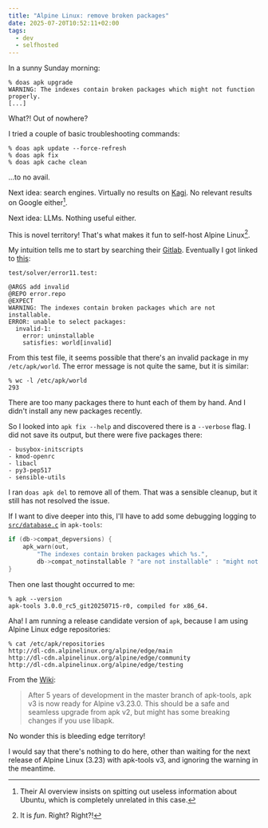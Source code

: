 ```yaml
---
title: "Alpine Linux: remove broken packages"
date: 2025-07-20T10:52:11+02:00
tags:
  - dev
  - selfhosted
---
```


In a sunny Sunday morning:

```shell
% doas apk upgrade
WARNING: The indexes contain broken packages which might not function properly.
[...]
```

What?! Out of nowhere?

I tried a couple of basic troubleshooting commands:

```shell
% doas apk update --force-refresh
% doas apk fix
% doas apk cache clean
```

...to no avail.

Next idea: search engines. Virtually no results on [Kagi](https://kagi.com/). No
relevant results on Google either[^1].

Next idea: LLMs. Nothing useful either.

This is novel territory! That's what makes it fun to self-host Alpine Linux[^2].

My intuition tells me to start by searching their
[Gitlab](https://gitlab.alpinelinux.org/alpine). Eventually I got linked to
[this](https://sourcegraph.com/github.com/alpinelinux/apk-tools/-/blob/test/solver/error11.test?L3-5):

```
test/solver/error11.test:

@ARGS add invalid
@REPO error.repo
@EXPECT
WARNING: The indexes contain broken packages which are not installable.
ERROR: unable to select packages:
  invalid-1:
    error: uninstallable
    satisfies: world[invalid]
```

From this test file, it seems possible that there's an invalid package in my
`/etc/apk/world`. The error message is not quite the same, but it is similar:

```shell
% wc -l /etc/apk/world
293
```

There are too many packages there to hunt each of them by hand. And I didn't
install any new packages recently.

So I looked into `apk fix --help` and discovered there is a `--verbose` flag. I
did not save its output, but there were five packages there:

```
- busybox-initscripts
- kmod-openrc
- libacl
- py3-pep517
- sensible-utils
```

I ran `doas apk del` to remove all of them. That was a sensible cleanup, but it
still has not resolved the issue.

If I want to dive deeper into this, I'll have to add some debugging logging to
[`src/database.c`](https://sourcegraph.com/github.com/alpinelinux/apk-tools@bffc60041447cadee5b69c291df8c90eb3b8fe82/-/blob/src/database.c?L2090)
in `apk-tools`:

```c
if (db->compat_depversions) {
    apk_warn(out,
        "The indexes contain broken packages which %s.",
        db->compat_notinstallable ? "are not installable" : "might not function properly");
}
```

Then one last thought occurred to me:

```shell
% apk --version
apk-tools 3.0.0_rc5_git20250715-r0, compiled for x86_64.
```

Aha! I am running a release candidate version of `apk`, because I am using
Alpine Linux edge repositories:

```shell
% cat /etc/apk/repositories
http://dl-cdn.alpinelinux.org/alpine/edge/main
http://dl-cdn.alpinelinux.org/alpine/edge/community
http://dl-cdn.alpinelinux.org/alpine/edge/testing
```

From the
[Wiki](https://wiki.alpinelinux.org/wiki/Draft_Release_Notes_for_Alpine_3.23.0):

> After 5 years of development in the master branch of apk-tools, apk v3 is now
> ready for Alpine v3.23.0. This should be a safe and seamless upgrade from apk
> v2, but might has some breaking changes if you use libapk.

No wonder this is bleeding edge territory!

I would say that there's nothing to do here, other than waiting for the next
release of Alpine Linux (3.23) with apk-tools v3, and ignoring the warning in
the meantime.

[^1]: Their AI overview insists on spitting out useless information about
    Ubuntu, which is completely unrelated in this case.

[^2]: It is _fun_. Right? Right?!
